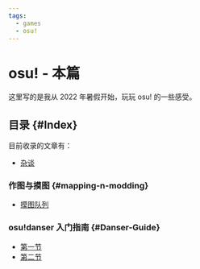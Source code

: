 ```yaml
---
tags:
  - games
  - osu!
---
```


# osu! - 本篇

这里写的是我从 2022 年暑假开始，玩玩 osu! 的一些感受。

## 目录 {#Index}

目前收录的文章有：

- [杂谈](/osu/misc)

### 作图与摸图 {#mapping-n-modding}

- [摸图队列](/osu/mapping-n-modding/modpost)

### osu!danser 入门指南 {#Danser-Guide}

- [第一节](/osu/danser-wiki/danser-1)
- [第二节](/osu/danser-wiki/danser-2)
